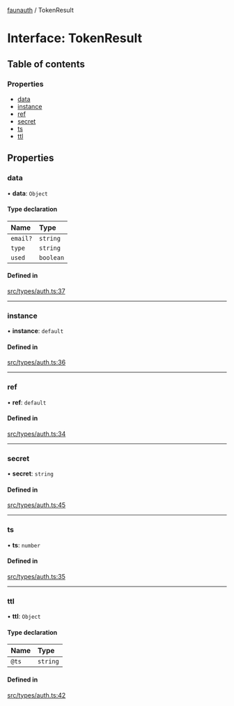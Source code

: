 [faunauth](../index.md) / TokenResult

# Interface: TokenResult

## Table of contents

### Properties

- [data](TokenResult.md#data)
- [instance](TokenResult.md#instance)
- [ref](TokenResult.md#ref)
- [secret](TokenResult.md#secret)
- [ts](TokenResult.md#ts)
- [ttl](TokenResult.md#ttl)

## Properties

### data

• **data**: `Object`

#### Type declaration

| Name | Type |
| :------ | :------ |
| `email?` | `string` |
| `type` | `string` |
| `used` | `boolean` |

#### Defined in

[src/types/auth.ts:37](https://github.com/alexnitta/faunauth/blob/b9d71a1/src/types/auth.ts#L37)

___

### instance

• **instance**: `default`

#### Defined in

[src/types/auth.ts:36](https://github.com/alexnitta/faunauth/blob/b9d71a1/src/types/auth.ts#L36)

___

### ref

• **ref**: `default`

#### Defined in

[src/types/auth.ts:34](https://github.com/alexnitta/faunauth/blob/b9d71a1/src/types/auth.ts#L34)

___

### secret

• **secret**: `string`

#### Defined in

[src/types/auth.ts:45](https://github.com/alexnitta/faunauth/blob/b9d71a1/src/types/auth.ts#L45)

___

### ts

• **ts**: `number`

#### Defined in

[src/types/auth.ts:35](https://github.com/alexnitta/faunauth/blob/b9d71a1/src/types/auth.ts#L35)

___

### ttl

• **ttl**: `Object`

#### Type declaration

| Name | Type |
| :------ | :------ |
| `@ts` | `string` |

#### Defined in

[src/types/auth.ts:42](https://github.com/alexnitta/faunauth/blob/b9d71a1/src/types/auth.ts#L42)
